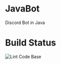 # JavaBot
Discord Bot in Java

# Build Status
![Lint Code Base](https://github.com/vladodio/JavaBot/workflows/Lint%20Code%20Base/badge.svg)
